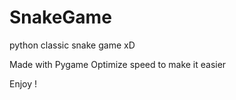 # SnakeGame
python classic snake game xD

Made with Pygame
Optimize speed to make it easier




Enjoy ! 
